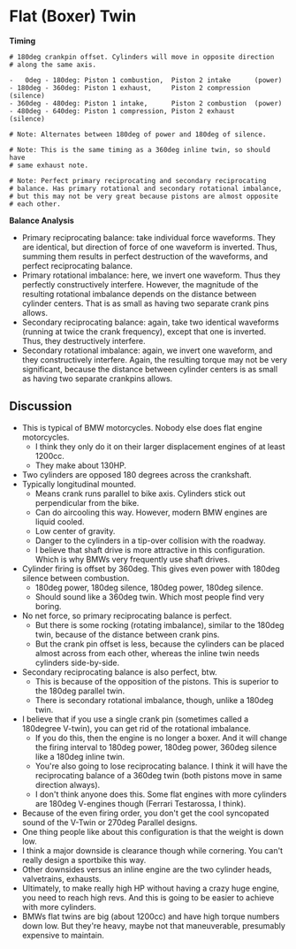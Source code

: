 # Flat (Boxer) Twin

**Timing**

```
# 180deg crankpin offset. Cylinders will move in opposite direction
# along the same axis.

-   0deg - 180deg: Piston 1 combustion,  Piston 2 intake      (power)
- 180deg - 360deg: Piston 1 exhaust,     Piston 2 compression (silence)
- 360deg - 480deg: Piston 1 intake,      Piston 2 combustion  (power)
- 480deg - 640deg: Piston 1 compression, Piston 2 exhaust     (silence)

# Note: Alternates between 180deg of power and 180deg of silence.

# Note: This is the same timing as a 360deg inline twin, so should have
# same exhaust note.

# Note: Perfect primary reciprocating and secondary reciprocating
# balance. Has primary rotational and secondary rotational imbalance,
# but this may not be very great because pistons are almost opposite
# each other.
```

**Balance Analysis**

- Primary reciprocating balance: take individual force waveforms. They
  are identical, but direction of force of one waveform is inverted.
  Thus, summing them results in perfect destruction of the waveforms,
  and perfect reciprocating balance.
- Primary rotational imbalance: here, we invert one waveform. Thus they
  perfectly constructively interfere. However, the magnitude of the
  resulting rotational imbalance depends on the distance between
  cylinder centers. That is as small as having two separate crank pins
  allows.
- Secondary reciprocating balance: again, take two identical waveforms
  (running at twice the crank frequency), except that one is inverted.
  Thus, they destructively interfere.
- Secondary rotational imbalance: again, we invert one waveform, and
  they constructively interfere. Again, the resulting torque may not be
  very significant, because the distance between cylinder centers is as
  small as having two separate crankpins allows.

## Discussion

- This is typical of BMW motorcycles. Nobody else does flat engine
  motorcycles.
  - I think they only do it on their larger displacement engines of at
    least 1200cc.
  - They make about 130HP.
- Two cylinders are opposed 180 degrees across the crankshaft.
- Typically longitudinal mounted.
  - Means crank runs parallel to bike axis. Cylinders stick out
    perpendicular from the bike.
  - Can do aircooling this way. However, modern BMW engines are liquid
    cooled.
  - Low center of gravity.
  - Danger to the cylinders in a tip-over collision with the roadway.
  - I believe that shaft drive is more attractive in this configuration.
    Which is why BMWs very frequently use shaft drives.
- Cylinder firing is offset by 360deg. This gives even power with 180deg
  silence between combustion.
  - 180deg power, 180deg silence, 180deg power, 180deg silence.
  - Should sound like a 360deg twin. Which most people find very boring.
- No net force, so primary reciprocating balance is perfect.
  - But there is some rocking (rotating imbalance), similar to the
    180deg twin, because of the distance between crank pins.
  - But the crank pin offset is less, because the cylinders can be
    placed almost across from each other, whereas the inline twin needs
    cylinders side-by-side.
- Secondary reciprocating balance is also perfect, btw.
  - This is because of the opposition of the pistons. This is superior
    to the 180deg parallel twin.
  - There is secondary rotational imbalance, though, unlike a 180deg
    twin.
- I believe that if you use a single crank pin (sometimes called a
  180degree V-twin), you can get rid of the rotational imbalance.
  - If you do this, then the engine is no longer a boxer. And it will
    change the firing interval to 180deg power, 180deg power, 360deg
    silence like a 180deg inline twin.
  - You're also going to lose reciprocating balance. I think it will
    have the reciprocating balance of a 360deg twin (both pistons move
    in same direction always).
  - I don't think anyone does this. Some flat engines with more
    cylinders are 180deg V-engines though (Ferrari Testarossa, I think).
- Because of the even firing order, you don't get the cool syncopated
  sound of the V-Twin or 270deg Parallel designs.
- One thing people like about this configuration is that the weight is
  down low.
- I think a major downside is clearance though while cornering. You
  can't really design a sportbike this way.
- Other downsides versus an inline engine are the two cylinder heads,
  valvetrains, exhausts.
- Ultimately, to make really high HP without having a crazy huge engine,
  you need to reach high revs. And this is going to be easier to achieve
  with more cylinders.
- BMWs flat twins are big (about 1200cc) and have high torque numbers
  down low. But they're heavy, maybe not that maneuverable, presumably
  expensive to maintain.

